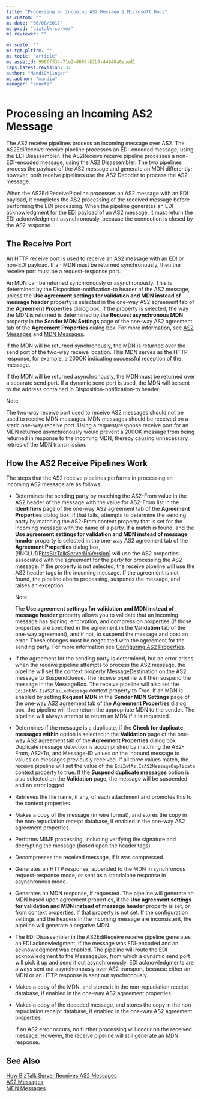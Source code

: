 ```yaml
---
title: "Processing an Incoming AS2 Message | Microsoft Docs"
ms.custom: ""
ms.date: "06/08/2017"
ms.prod: "biztalk-server"
ms.reviewer: ""

ms.suite: ""
ms.tgt_pltfrm: ""
ms.topic: "article"
ms.assetid: 998ff334-71e2-4686-b2b7-44940a0ebed1
caps.latest.revision: 32
author: "MandiOhlinger"
ms.author: "mandia"
manager: "anneta"
---
```

# Processing an Incoming AS2 Message
The AS2 receive pipelines process an incoming message over AS2. The AS2EdiReceive receive pipeline processes an EDI-encoded message, using the EDI Disassembler. The AS2Receive receive pipeline processes a non-EDI-encoded message, using the AS2 Disassembler. The two pipelines process the payload of the AS2 message and generate an MDN differently; however, both receive pipelines use the AS2 Decoder to process the AS2 message.  
  
 When the AS2EdiReceivePipeline processes an AS2 message with an EDI payload, it completes the AS2 processing of the received message before performing the EDI processing. When the pipeline generates an EDI acknowledgment for the EDI payload of an AS2 message, it must return the EDI acknowledgment asynchronously, because the connection is closed by the AS2 response.  
  
## The Receive Port  
 An HTTP receive port is used to receive an AS2 message with an EDI or non-EDI payload. If an MDN must be returned synchronously, then the receive port must be a request-response port.  
  
 An MDN can be returned synchronously or asynchronously. This is determined by the Disposition-notification-to header of the AS2 message, unless the **Use agreement settings for validation and MDN instead of message header** property is selected in the one-way AS2 agreement tab of the **Agreement Properties** dialog box. If the property is selected, the way the MDN is returned is determined by the **Request asynchronous MDN** property in the **Sender MDN Settings** page of the one-way AS2 agreement tab of the **Agreement Properties** dialog box. For more information, see [AS2 Messages](../core/as2-messages.md) and [MDN Messages](../core/mdn-messages.md).  
  
 If the MDN will be returned synchronously, the MDN is returned over the send port of the two-way receive location. This MDN serves as the HTTP response, for example, a 200OK indicating successful reception of the message.  
  
 If the MDN will be returned asynchronously, the MDN must be returned over a separate send port. If a dynamic send port is used, the MDN will be sent to the address contained in Disposition-notification-to header.  
  
> [!NOTE]
>  The two-way receive port used to receive AS2 messages should not be used to receive MDN messages. MDN messages should be received on a static one-way receive port. Using a request/response receive port for an MDN returned asynchronously would prevent a 200OK message from being returned in response to the incoming MDN, thereby causing unnecessary retries of the MDN transmission.  
  
## How the AS2 Receive Pipelines Work  
 The steps that the AS2 receive pipelines performs in processing an incoming AS2 message are as follows:  
  
- Determines the sending party by matching the AS2-From value in the AS2 header of the message with the value for AS2-From list in the **Identifiers** page of the one-way AS2 agreement tab of the **Agreement Properties** dialog box. If that fails, attempts to determine the sending party by matching the AS2-From context property that is set for the incoming message with the name of a party. If a match is found, and the **Use agreement settings for validation and MDN instead of message header** property is selected in the one-way AS2 agreement tab of the **Agreement Properties** dialog box, [!INCLUDE[btsBizTalkServerNoVersion](../includes/btsbiztalkservernoversion-md.md)] will use the AS2 properties associated with the agreement for the party for processing the AS2 message. If the property is not selected, the receive pipeline will use the AS2 header tags in the incoming message. If the agreement is not found, the pipeline aborts processing, suspends the message, and raises an exception.  
  
  > [!NOTE]
  >  The **Use agreement settings for validation and MDN instead of message header** property allows you to validate that an incoming message has signing, encryption, and compression properties (if those properties are specified in the agreement in the **Validation** tab of the one-way agreement), and if not, to suspend the message and post an error. These changes must be negotiated with the agreement for the sending party. For more information see [Configuring AS2 Properties](../core/configuring-as2-properties.md).  
  
- If the agreement for the sending party is determined, but an error arises when the receive pipeline attempts to process the AS2 message, the pipeline will set the context property MessageDestination on the AS2 message to SuspendQueue. The receive pipeline will then suspend the message in the MessageBox. The receive pipeline will also set the `EdiIntAS.IsAS2FailedMessage` context property to True. If an MDN is enabled by setting **Request MDN** in the **Sender MDN Settings** page of the one-way AS2 agreement tab of the **Agreement Properties** dialog box, the pipeline will then return the appropriate MDN to the sender. The pipeline will always attempt to return an MDN if it is requested.  
  
- Determines if the message is a duplicate, if the **Check for duplicate messages within** option is selected in the **Validation** page of the one-way AS2 agreement tab of the **Agreement Properties** dialog box. Duplicate message detection is accomplished by matching the AS2-From, AS2-To, and Message-ID values on the inbound message to values on messages previously received. If all three values match, the receive pipeline will set the value of the `EdiIntAs.IsAS2MessageDuplicate` context property to true. If the **Suspend duplicate messages** option is also selected on the **Validation** page, the message will be suspended and an error logged.  
  
- Retrieves the file name, if any, of each attachment and promotes this to the context properties.  
  
- Makes a copy of the message (in wire format), and stores the copy in the non-repudiation receipt database, if enabled in the one-way AS2 agreement properties.  
  
- Performs MIME processing, including verifying the signature and decrypting the message (based upon the header tags).  
  
- Decompresses the received message, if it was compressed.  
  
- Generates an HTTP response, appended to the MDN in synchronous request-response mode, or sent as a standalone response in asynchronous mode.  
  
- Generates an MDN response, if requested. The pipeline will generate an MDN based upon agreement properties, if the **Use agreement settings for validation and MDN instead of message header** property is set, or from context properties, if that property is not set. If the configuration settings and the headers in the incoming message are inconsistent, the pipeline will generate a negative MDN.  
  
- The EDI Disassembler in the AS2EdiReceive receive pipeline generates an EDI acknowledgment, if the message was EDI-encoded and an acknowledgment was enabled. The pipeline will route the EDI acknowledgment to the MessageBox, from which a dynamic send port will pick it up and send it out asynchronously. EDI acknowledgments are always sent out asynchronously over AS2 transport, because either an MDN or an HTTP response is sent out synchronously.  
  
- Makes a copy of the MDN, and stores it in the non-repudiation receipt database, if enabled in the one-way AS2 agreement properties.  
  
- Makes a copy of the decoded message, and stores the copy in the non-repudiation receipt database, if enabled in the one-way AS2 agreement properties.  
  
  If an AS2 error occurs, no further processing will occur on the received message. However, the receive pipeline will still generate an MDN response.  
  
## See Also  
 [How BizTalk Server Receives AS2 Messages](../core/how-biztalk-server-receives-as2-messages.md)   
 [AS2 Messages](../core/as2-messages.md)   
 [MDN Messages](../core/mdn-messages.md)